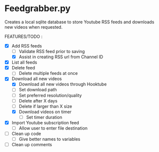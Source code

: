 # Feedgrabber.py

Creates a local sqlite database to store Youtube RSS feeds and downloads new videos when requested.

FEATURES/TODO :
- [x] Add RSS feeds
  - [ ] Validate RSS feed prior to saving
  - [x] Assist in creating RSS url from Channel ID
- [x] List all feeds
- [x] Delete feed
  - [ ] Delete multiple feeds at once
- [x] Download all new videos
  - [x] Download all new videos through Hooktube
  - [ ] Set download path
  - [ ] Set preferred resolution/quality
  - [ ] Delete after X days
  - [ ] Delete if larger than X size
  - [x] Download videos on timer
    - [ ] Set timer duration
- [x] Import Youtube subscription feed
  - [ ] Allow user to enter file destination

- [ ] Clean up code
  - [ ] Give better names to variables
- [ ] Clean up comments